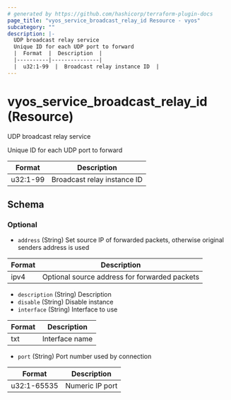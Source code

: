 ```yaml
---
# generated by https://github.com/hashicorp/terraform-plugin-docs
page_title: "vyos_service_broadcast_relay_id Resource - vyos"
subcategory: ""
description: |-
  UDP broadcast relay service
  Unique ID for each UDP port to forward
  |  Format  |  Description  |
  |----------|---------------|
  |  u32:1-99  |  Broadcast relay instance ID  |
---
```


# vyos_service_broadcast_relay_id (Resource)

UDP broadcast relay service

Unique ID for each UDP port to forward

|  Format  |  Description  |
|----------|---------------|
|  u32:1-99  |  Broadcast relay instance ID  |



<!-- schema generated by tfplugindocs -->
## Schema

### Optional

- `address` (String) Set source IP of forwarded packets, otherwise original senders address is used

|  Format  |  Description  |
|----------|---------------|
|  ipv4  |  Optional source address for forwarded packets  |
- `description` (String) Description
- `disable` (String) Disable instance
- `interface` (String) Interface to use

|  Format  |  Description  |
|----------|---------------|
|  txt  |  Interface name  |
- `port` (String) Port number used by connection

|  Format  |  Description  |
|----------|---------------|
|  u32:1-65535  |  Numeric IP port  |
